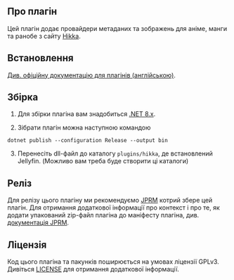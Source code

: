 ## Про плагін

Цей плагін додає провайдери метаданих та зображень для аніме, манги та ранобе з сайту [Hikka](https://hikka.io/).

## Встановлення

[Див. офіційну документацію для плагінів (англійською)](https://jellyfin.org/docs/general/server/plugins/index.html#installing).

## Збірка

1. Для збірки плагіна вам знадобиться [.NET 8.x](https://dotnet.microsoft.com/download/dotnet/8.0).

2. Зібрати плагін можна наступною командою

```
dotnet publish --configuration Release --output bin
```

3. Перенесіть dll-файл до каталогу `plugins/hikka`, де встановлений Jellyfin. (Можливо вам треба буде створити ці каталоги)

## Реліз

Для релізу цього плагіну ми рекомендуємо [JPRM](https://github.com/oddstr13/jellyfin-plugin-repository-manager) котрий збере цей плагін.
Для отримання додаткової інформації про контекст і про те, як додати упакований zip-файл плагіна до маніфесту плагіна, див. [документація JPRM](https://github.com/oddstr13/jellyfin-plugin-repository-manager).

## Ліцензія

Код цього плагіна та пакунків поширюється на умовах ліцензії GPLv3. Дивіться [LICENSE](./LICENSE) для отримання додаткової інформації.
